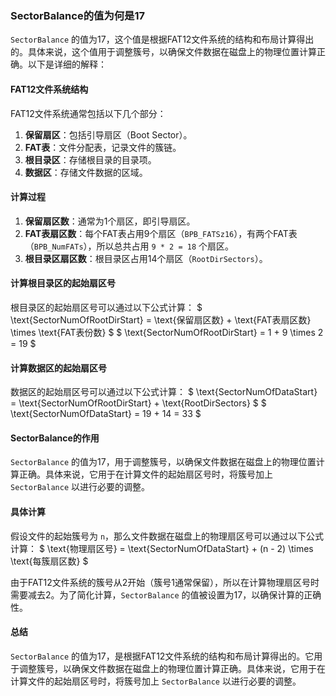 ### SectorBalance的值为何是17

`SectorBalance` 的值为17，这个值是根据FAT12文件系统的结构和布局计算得出的。具体来说，这个值用于调整簇号，以确保文件数据在磁盘上的物理位置计算正确。以下是详细的解释：

#### FAT12文件系统结构
FAT12文件系统通常包括以下几个部分：
1. **保留扇区**：包括引导扇区（Boot Sector）。
2. **FAT表**：文件分配表，记录文件的簇链。
3. **根目录区**：存储根目录的目录项。
4. **数据区**：存储文件数据的区域。

#### 计算过程
1. **保留扇区数**：通常为1个扇区，即引导扇区。
2. **FAT表扇区数**：每个FAT表占用9个扇区（`BPB_FATSz16`），有两个FAT表（`BPB_NumFATs`），所以总共占用 `9 * 2 = 18` 个扇区。
3. **根目录区扇区数**：根目录区占用14个扇区（`RootDirSectors`）。

#### 计算根目录区的起始扇区号
根目录区的起始扇区号可以通过以下公式计算：
$ \text{SectorNumOfRootDirStart} = \text{保留扇区数} + \text{FAT表扇区数} \times \text{FAT表份数} $
$ \text{SectorNumOfRootDirStart} = 1 + 9 \times 2 = 19 $

#### 计算数据区的起始扇区号
数据区的起始扇区号可以通过以下公式计算：
$ \text{SectorNumOfDataStart} = \text{SectorNumOfRootDirStart} + \text{RootDirSectors} $
$ \text{SectorNumOfDataStart} = 19 + 14 = 33 $

#### SectorBalance的作用
`SectorBalance` 的值为17，用于调整簇号，以确保文件数据在磁盘上的物理位置计算正确。具体来说，它用于在计算文件的起始扇区号时，将簇号加上 `SectorBalance` 以进行必要的调整。

#### 具体计算
假设文件的起始簇号为 `n`，那么文件数据在磁盘上的物理扇区号可以通过以下公式计算：
$ \text{物理扇区号} = \text{SectorNumOfDataStart} + (n - 2) \times \text{每簇扇区数} $

由于FAT12文件系统的簇号从2开始（簇号1通常保留），所以在计算物理扇区号时需要减去2。为了简化计算，`SectorBalance` 的值被设置为17，以确保计算的正确性。

#### 总结
`SectorBalance` 的值为17，是根据FAT12文件系统的结构和布局计算得出的。它用于调整簇号，以确保文件数据在磁盘上的物理位置计算正确。具体来说，它用于在计算文件的起始扇区号时，将簇号加上 `SectorBalance` 以进行必要的调整。
